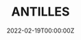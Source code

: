 ---
title: ANTILLES
summary: ANTILLES (An Open French Linguistically Enriched Part-of-Speech Corpus) is a part-of-speech tagging corpus based on UD_French-GSD which was originally created in 2015 and is based on the universal dependency treebank v2.0.
tags:
- Machine Learning
- Natural Language Processing
- POS Tagging
date: "2022-02-19T00:00:00Z"

# Optional external URL for project (replaces project detail page).
external_link: https://github.com/qanastek/ANTILLES

image:
  caption: Project image
  focal_point: Smart
---